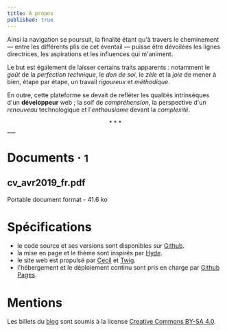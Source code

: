 ```yaml
---
title: À propos
published: true
---
```


Ainsi la navigation se poursuit, la finalité étant qu'à travers le cheminement — entre les différents plis de cet éventail — puisse être dévoilées les lignes directrices, les aspirations et les influences qui m'animent.

Le but est également de laisser certains traits apparents : notamment le *goût* de la *perfection technique*, le *don de soi*, le *zèle* et la *joie* de mener à bien, étape par étape, un travail *rigoureux* et *méthodique*.

En outre, cette plateforme se devait de refléter les qualités intrinsèques d'un __développeur__ web ; la soif de *compréhension*, la perspective d'un *renouveau* technologique et l'*enthousiame* devant la *complexité*.

<div style="text-align: center">* * *</div>  
___
<div class="about">
    <h1>Documents &middot; <small>1</small></h1>
    <div class="about-cv">
      <div class="bloc-doc">
        <div class="bloc-doc-header">
          <h2 class="doc-title">cv_avr2019_fr.pdf</h2>
          <div class="doc-meta">Portable document format - 41.6 ko</div>
        </div>
        <div class="bloc-doc-tool">
          <a href="/pdf/cv_avr2019_fr.pdf" class="button button--about button--about-up button--border-thin" target="_blank"><i class="fa fa-eye"></i><i class="button__icon fa fa-eye" aria-hidden="true"></i></a>
          <a href="/pdf/cv_avr2019_fr.pdf" download="cv_avr2019_fr" class="button button--about button--border-thin"><i class="fa fa-download" aria-hidden="true"></i><i class="button__icon fa fa-download" aria-hidden="true"></i></a>
        </div>
      </div>
    </div>
</div>

# Spécifications
- le code source et ses versions sont disponibles sur [Github](https://github.com/maxperei/maxperei.github.io).
- la mise en page et le thème sont inspirés par [Hyde](https://github.com/Cecilapp/theme-hyde).
- le site web est propulsé par [Cecil](https://cecil.app) et [Twig](https://twig.symfony.com/).
- l'hébergement et le déploiement continu sont pris en charge par [Github Pages](https://github.com/marketplace/actions/deploy-to-github-pages).

# Mentions
Les billets du [blog](/blog) sont soumis à la license [Creative Commons BY-SA 4.0](https://creativecommons.org/licenses/by-sa/4.0/deed.fr).